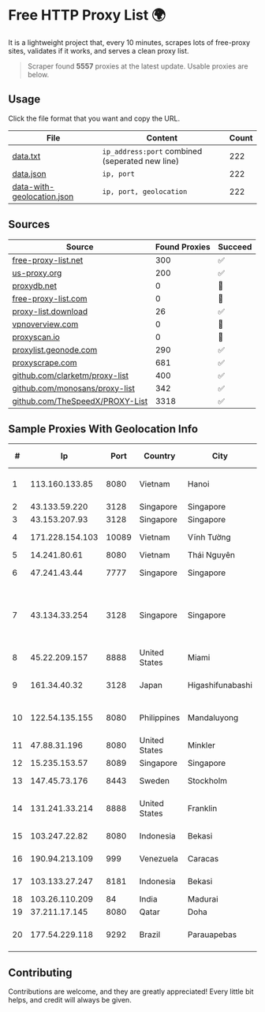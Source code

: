 
# Free HTTP Proxy List 🌍

It is a lightweight project that, every 10 minutes, scrapes lots of free-proxy sites, validates if it works, and serves a clean proxy list.


> Scraper found **5557** proxies at the latest update. Usable proxies are below.

## Usage

Click the file format that you want and copy the URL.


|File|Content|Count|
|----|-------|-----|
|[data.txt](https://raw.githubusercontent.com/themiralay/Proxy-List-World/master/data.txt)|`ip_address:port` combined (seperated new line)|222|
|[data.json](https://raw.githubusercontent.com/themiralay/Proxy-List-World/master/data.json)|`ip, port`|222|
|[data-with-geolocation.json](https://raw.githubusercontent.com/themiralay/Proxy-List-World/master/data-with-geolocation.json)|`ip, port, geolocation`|222|

## Sources

|Source|Found Proxies|Succeed|
|------|-------------|-------|
|[free-proxy-list.net](https://free-proxy-list.net)|300|✅|
|[us-proxy.org](https://www.us-proxy.org)|200|✅|
|[proxydb.net](http://proxydb.net)|0|🚫|
|[free-proxy-list.com](https://free-proxy-list.com/?page=&port=&type%5B%5D=http&type%5B%5D=https&up_time=0&search=Search)|0|🚫|
|[proxy-list.download](https://www.proxy-list.download/HTTP)|26|✅|
|[vpnoverview.com](https://vpnoverview.com/privacy/anonymous-browsing/free-proxy-servers)|0|🚫|
|[proxyscan.io](https://www.proxyscan.io)|0|🚫|
|[proxylist.geonode.com](https://proxylist.geonode.com/api/proxy-list?limit=300&page=1&sort_by=lastChecked&sort_type=desc&protocols=http,https)|290|✅|
|[proxyscrape.com](https://api.proxyscrape.com/v2/?request=displayproxies&protocol=http&timeout=10000&country=all&ssl=all&anonymity=all)|681|✅|
|[github.com/clarketm/proxy-list](https://raw.githubusercontent.com/clarketm/proxy-list/master/proxy-list-raw.txt)|400|✅|
|[github.com/monosans/proxy-list](https://raw.githubusercontent.com/monosans/proxy-list/main/proxies/http.txt)|342|✅|
|[github.com/TheSpeedX/PROXY-List](https://raw.githubusercontent.com/TheSpeedX/PROXY-List/master/http.txt)|3318|✅|


## Sample Proxies With Geolocation Info

|#|Ip|Port|Country|City|Internet Service Provider|
|-|--|----|-------|----|-------------------------|
|1|113.160.133.85|8080|Vietnam|Hanoi|VietNam Post and Telecom Corporation|
|2|43.133.59.220|3128|Singapore|Singapore|Aceville Pte.ltd|
|3|43.153.207.93|3128|Singapore|Singapore|Aceville Pte.ltd|
|4|171.228.154.103|10089|Vietnam|Vĩnh Tường|Viettel Corporation|
|5|14.241.80.61|8080|Vietnam|Thái Nguyên|VNPT|
|6|47.241.43.44|7777|Singapore|Singapore|Alibaba Cloud LLC|
|7|43.134.33.254|3128|Singapore|Singapore|Shenzhen Tencent Computer Systems Company Limited|
|8|45.22.209.157|8888|United States|Miami|AT&T Services, Inc.|
|9|161.34.40.32|3128|Japan|Higashifunabashi|NTT PC Communications, Inc.|
|10|122.54.135.155|8080|Philippines|Mandaluyong|Philippine Long Distance Telephone Co.|
|11|47.88.31.196|8080|United States|Minkler|Alibaba.com LLC|
|12|15.235.153.57|8089|Singapore|Singapore|OVH Hosting|
|13|147.45.73.176|8443|Sweden|Stockholm|Aeza International LTD|
|14|131.241.33.214|8888|United States|Franklin|Cincinnati Bell Telephone Company LLC|
|15|103.247.22.82|8080|Indonesia|Bekasi|PT wifian Solution|
|16|190.94.213.109|999|Venezuela|Caracas|IFX Networks Venezuela C.A.|
|17|103.133.27.247|8181|Indonesia|Bekasi|PT PHATRIA INTI PERSADA|
|18|103.26.110.209|84|India|Madurai|Niss Networks|
|19|37.211.17.145|8080|Qatar|Doha|Ooredoo|
|20|177.54.229.118|9292|Brazil|Parauapebas|Aranet Comunicacao Ltda|



## Contributing

Contributions are welcome, and they are greatly appreciated! Every
little bit helps, and credit will always be given.

